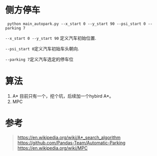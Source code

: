 # 侧方停车
```
 python main_autopark.py --x_start 0 --y_start 90 --psi_start 0 --parking 7
 ```
 `--x_start 0 --y_start 90` 定义汽车初始位置.

 `--psi_start 0`定义汽车初始车头朝向.

 `--parking 7`定义汽车选定的停车位

 # 算法
 1. A* 目前只有一个，挖个坑，后续加一个hybird A*。
 2. MPC

 # 参考
>https://en.wikipedia.org/wiki/A*_search_algorithm
>https://github.com/Pandas-Team/Automatic-Parking
>https://en.wikipedia.org/wiki/MPC